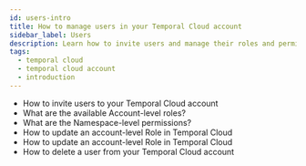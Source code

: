```yaml
---
id: users-intro
title: How to manage users in your Temporal Cloud account
sidebar_label: Users
description: Learn how to invite users and manage their roles and permissions.
tags:
  - temporal cloud
  - temporal cloud account
  - introduction
---
```


- How to invite users to your Temporal Cloud account
- What are the available Account-level roles?
- What are the Namespace-level permissions?
- How to update an account-level Role in Temporal Cloud
- How to update an account-level Role in Temporal Cloud
- How to delete a user from your Temporal Cloud account
